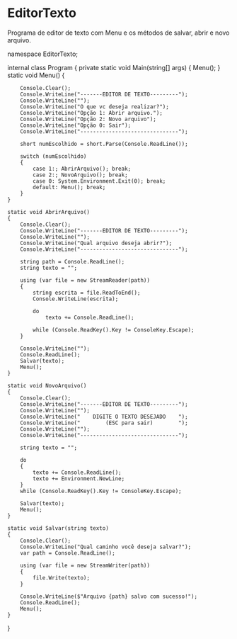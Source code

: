 # EditorTexto
Programa de editor de texto com Menu e os métodos de salvar, abrir e novo arquivo.


namespace EditorTexto;

internal class Program
{
    private static void Main(string[] args)
    {
        Menu();
    }
    static void Menu()
    {

        Console.Clear();
        Console.WriteLine("-------EDITOR DE TEXTO---------");
        Console.WriteLine("");
        Console.WriteLine("O que vc deseja realizar?");
        Console.WriteLine("Opção 1: Abrir arquivo.");
        Console.WriteLine("Opção 2: Novo arquivo");
        Console.WriteLine("Opção 0: Sair");
        Console.WriteLine("-------------------------------");

        short numEscolhido = short.Parse(Console.ReadLine());

        switch (numEscolhido)
        {
            case 1:; AbrirArquivo(); break;
            case 2:; NovoArquivo(); break;
            case 0: System.Environment.Exit(0); break;
            default: Menu(); break;
        }
    }

    static void AbrirArquivo()
    {
        Console.Clear();
        Console.WriteLine("-------EDITOR DE TEXTO---------");
        Console.WriteLine("");
        Console.WriteLine("Qual arquivo deseja abrir?");
        Console.WriteLine("-------------------------------");

        string path = Console.ReadLine();
        string texto = "";

        using (var file = new StreamReader(path))
        {
            string escrita = file.ReadToEnd();
            Console.WriteLine(escrita);

            do
                texto += Console.ReadLine();

            while (Console.ReadKey().Key != ConsoleKey.Escape);
        }

        Console.WriteLine("");
        Console.ReadLine();
        Salvar(texto);
        Menu();
    }

    static void NovoArquivo()
    {
        Console.Clear();
        Console.WriteLine("-------EDITOR DE TEXTO---------");
        Console.WriteLine("");
        Console.WriteLine("    DIGITE O TEXTO DESEJADO    ");
        Console.WriteLine("        (ESC para sair)        ");
        Console.WriteLine("");
        Console.WriteLine("-------------------------------");

        string texto = "";

        do
        {
            texto += Console.ReadLine();
            texto += Environment.NewLine;
        }
        while (Console.ReadKey().Key != ConsoleKey.Escape);

        Salvar(texto);
        Menu();
    }

    static void Salvar(string texto)
    {
        Console.Clear();
        Console.WriteLine("Qual caminho você deseja salvar?");
        var path = Console.ReadLine();

        using (var file = new StreamWriter(path))
        {
            file.Write(texto);
        }

        Console.WriteLine($"Arquivo {path} salvo com sucesso!");
        Console.ReadLine();
        Menu();
    }
}
